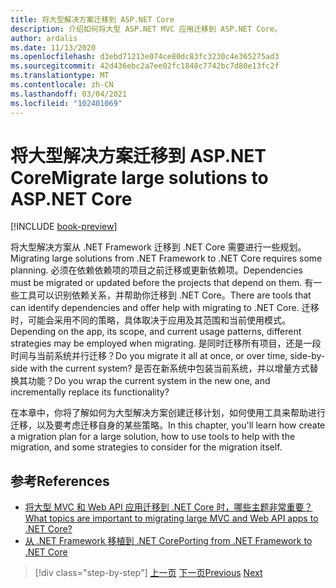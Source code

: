 ```yaml
---
title: 将大型解决方案迁移到 ASP.NET Core
description: 介绍如何将大型 ASP.NET MVC 应用迁移到 ASP.NET Core。
author: ardalis
ms.date: 11/13/2020
ms.openlocfilehash: d3ebd71213e074ce80dc83fc3230c4e365275ad3
ms.sourcegitcommit: 42d436ebc2a7ee02fc1848c7742bc7d80e13fc2f
ms.translationtype: MT
ms.contentlocale: zh-CN
ms.lasthandoff: 03/04/2021
ms.locfileid: "102401069"
---
```

# <a name="migrate-large-solutions-to-aspnet-core"></a><span data-ttu-id="a3c08-103">将大型解决方案迁移到 ASP.NET Core</span><span class="sxs-lookup"><span data-stu-id="a3c08-103">Migrate large solutions to ASP.NET Core</span></span>

[!INCLUDE [book-preview](../../../includes/book-preview.md)]

<span data-ttu-id="a3c08-104">将大型解决方案从 .NET Framework 迁移到 .NET Core 需要进行一些规划。</span><span class="sxs-lookup"><span data-stu-id="a3c08-104">Migrating large solutions from .NET Framework to .NET Core requires some planning.</span></span> <span data-ttu-id="a3c08-105">必须在依赖依赖项的项目之前迁移或更新依赖项。</span><span class="sxs-lookup"><span data-stu-id="a3c08-105">Dependencies must be migrated or updated before the projects that depend on them.</span></span> <span data-ttu-id="a3c08-106">有一些工具可以识别依赖关系，并帮助你迁移到 .NET Core。</span><span class="sxs-lookup"><span data-stu-id="a3c08-106">There are tools that can identify dependencies and offer help with migrating to .NET Core.</span></span> <span data-ttu-id="a3c08-107">迁移时，可能会采用不同的策略，具体取决于应用及其范围和当前使用模式。</span><span class="sxs-lookup"><span data-stu-id="a3c08-107">Depending on the app, its scope, and current usage patterns, different strategies may be employed when migrating.</span></span> <span data-ttu-id="a3c08-108">是同时迁移所有项目，还是一段时间与当前系统并行迁移？</span><span class="sxs-lookup"><span data-stu-id="a3c08-108">Do you migrate it all at once, or over time, side-by-side with the current system?</span></span> <span data-ttu-id="a3c08-109">是否在新系统中包装当前系统，并以增量方式替换其功能？</span><span class="sxs-lookup"><span data-stu-id="a3c08-109">Do you wrap the current system in the new one, and incrementally replace its functionality?</span></span>

<span data-ttu-id="a3c08-110">在本章中，你将了解如何为大型解决方案创建迁移计划，如何使用工具来帮助进行迁移，以及要考虑迁移自身的某些策略。</span><span class="sxs-lookup"><span data-stu-id="a3c08-110">In this chapter, you'll learn how create a migration plan for a large solution, how to use tools to help with the migration, and some strategies to consider for the migration itself.</span></span>

## <a name="references"></a><span data-ttu-id="a3c08-111">参考</span><span class="sxs-lookup"><span data-stu-id="a3c08-111">References</span></span>

- [<span data-ttu-id="a3c08-112">将大型 MVC 和 Web API 应用迁移到 .NET Core 时，哪些主题非常重要？</span><span class="sxs-lookup"><span data-stu-id="a3c08-112">What topics are important to migrating large MVC and Web API apps to .NET Core?</span></span>](https://twitter.com/ardalis/status/1313669040859217921)
- [<span data-ttu-id="a3c08-113">从 .NET Framework 移植到 .NET Core</span><span class="sxs-lookup"><span data-stu-id="a3c08-113">Porting from .NET Framework to .NET Core</span></span>](../../core/porting/index.md)

>[!div class="step-by-step"]
><span data-ttu-id="a3c08-114">[上一页](testing-differences.md)
>[下一页](identify-migration-sequence.md)</span><span class="sxs-lookup"><span data-stu-id="a3c08-114">[Previous](testing-differences.md)
[Next](identify-migration-sequence.md)</span></span>
